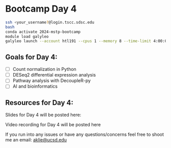 # Bootcamp Day 4

```bash
ssh <your_username?@login.tscc.sdsc.edu
bash
conda activate 2024-mstp-bootcamp
module load galyleo
galyleo launch --account htl191 --cpus 1 --memory 8 --time-limit 4:00:00 --partition hotel --qos hotel
```

## Goals for Day 4:
- [ ] Count normalization in Python
- [ ] DESeq2 differential expression analysis
- [ ] Pathway analysis with DecoupleR-py
- [ ] AI and bioinformatics

## Resources for Day 4:

Slides for Day 4 will be posted here: 

Video recording for Day 4 will be posted here

If you run into any issues or have any questions/concerns feel free to shoot me an email: aklie@ucsd.edu
